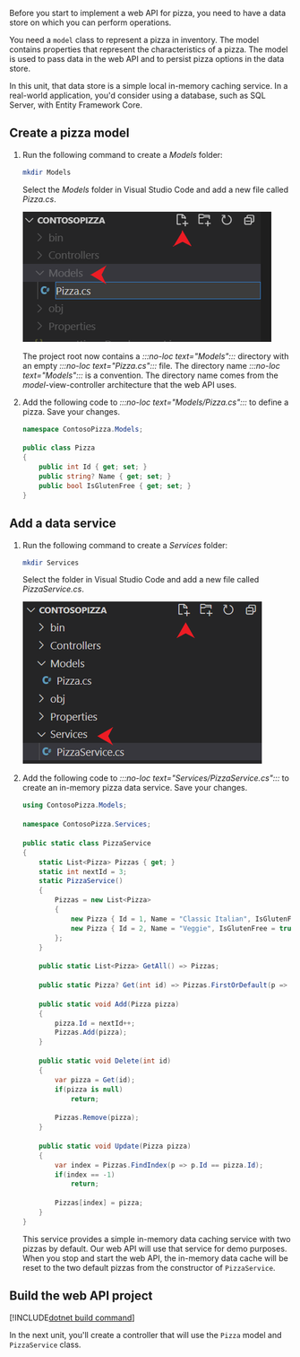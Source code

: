 Before you start to implement a web API for pizza, you need to have a data store on which you can perform operations.

You need a `model` class to represent a pizza in inventory. The model contains properties that represent the characteristics of a pizza. The model is used to pass data in the web API and to persist pizza options in the data store.

In this unit, that data store is a simple local in-memory caching service. In a real-world application, you'd consider using a database, such as SQL Server, with Entity Framework Core.

## Create a pizza model

1. Run the following command to create a *Models* folder:

    ```bash
    mkdir Models
    ```

    Select the *Models* folder in Visual Studio Code and add a new file called *Pizza.cs*. 

    ![Screenshot of adding a new file to the Models folder in Visual Studio Code.](../media/add-pizza-file.png)

    The project root now contains a *:::no-loc text="Models":::* directory with an empty *:::no-loc text="Pizza.cs":::* file. The directory name *:::no-loc text="Models":::* is a convention. The directory name comes from the *model*-view-controller architecture that the web API uses.

1. Add the following code to *:::no-loc text="Models/Pizza.cs":::* to define a pizza. Save your changes.

    ```csharp
    namespace ContosoPizza.Models;

    public class Pizza
    {
        public int Id { get; set; }
        public string? Name { get; set; }
        public bool IsGlutenFree { get; set; }
    }
    ```

## Add a data service

1. Run the following command to create a *Services* folder:

    ```bash
    mkdir Services
    ```

    Select the folder in Visual Studio Code and add a new file called *PizzaService.cs*.

    ![Screenshot of Visual Studio Code that shows adding a new file to the Services folder.](../media/add-pizza-service-file.png)

1. Add the following code to *:::no-loc text="Services/PizzaService.cs":::* to create an in-memory pizza data service. Save your changes.

    ```csharp
    using ContosoPizza.Models;
    
    namespace ContosoPizza.Services;
    
    public static class PizzaService
    {
        static List<Pizza> Pizzas { get; }
        static int nextId = 3;
        static PizzaService()
        {
            Pizzas = new List<Pizza>
            {
                new Pizza { Id = 1, Name = "Classic Italian", IsGlutenFree = false },
                new Pizza { Id = 2, Name = "Veggie", IsGlutenFree = true }
            };
        }

        public static List<Pizza> GetAll() => Pizzas;

        public static Pizza? Get(int id) => Pizzas.FirstOrDefault(p => p.Id == id);

        public static void Add(Pizza pizza)
        {
            pizza.Id = nextId++;
            Pizzas.Add(pizza);
        }

        public static void Delete(int id)
        {
            var pizza = Get(id);
            if(pizza is null)
                return;
            
            Pizzas.Remove(pizza);
        }

        public static void Update(Pizza pizza)
        {
            var index = Pizzas.FindIndex(p => p.Id == pizza.Id);
            if(index == -1)
                return;
            
            Pizzas[index] = pizza;
        }
    }
    ```

    This service provides a simple in-memory data caching service with two pizzas by default. Our web API will use that service for demo purposes. When you stop and start the web API, the in-memory data cache will be reset to the two default pizzas from the constructor of `PizzaService`.

## Build the web API project

[!INCLUDE[dotnet build command](../../includes/dotnet-build-command.md)]

In the next unit, you'll create a controller that will use the `Pizza` model and `PizzaService` class.
